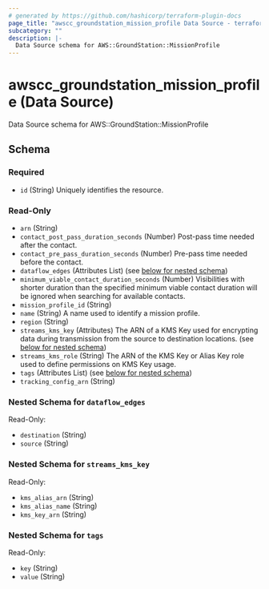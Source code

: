 ```yaml
---
# generated by https://github.com/hashicorp/terraform-plugin-docs
page_title: "awscc_groundstation_mission_profile Data Source - terraform-provider-awscc"
subcategory: ""
description: |-
  Data Source schema for AWS::GroundStation::MissionProfile
---
```


# awscc_groundstation_mission_profile (Data Source)

Data Source schema for AWS::GroundStation::MissionProfile



<!-- schema generated by tfplugindocs -->
## Schema

### Required

- `id` (String) Uniquely identifies the resource.

### Read-Only

- `arn` (String)
- `contact_post_pass_duration_seconds` (Number) Post-pass time needed after the contact.
- `contact_pre_pass_duration_seconds` (Number) Pre-pass time needed before the contact.
- `dataflow_edges` (Attributes List) (see [below for nested schema](#nestedatt--dataflow_edges))
- `minimum_viable_contact_duration_seconds` (Number) Visibilities with shorter duration than the specified minimum viable contact duration will be ignored when searching for available contacts.
- `mission_profile_id` (String)
- `name` (String) A name used to identify a mission profile.
- `region` (String)
- `streams_kms_key` (Attributes) The ARN of a KMS Key used for encrypting data during transmission from the source to destination locations. (see [below for nested schema](#nestedatt--streams_kms_key))
- `streams_kms_role` (String) The ARN of the KMS Key or Alias Key role used to define permissions on KMS Key usage.
- `tags` (Attributes List) (see [below for nested schema](#nestedatt--tags))
- `tracking_config_arn` (String)

<a id="nestedatt--dataflow_edges"></a>
### Nested Schema for `dataflow_edges`

Read-Only:

- `destination` (String)
- `source` (String)


<a id="nestedatt--streams_kms_key"></a>
### Nested Schema for `streams_kms_key`

Read-Only:

- `kms_alias_arn` (String)
- `kms_alias_name` (String)
- `kms_key_arn` (String)


<a id="nestedatt--tags"></a>
### Nested Schema for `tags`

Read-Only:

- `key` (String)
- `value` (String)
